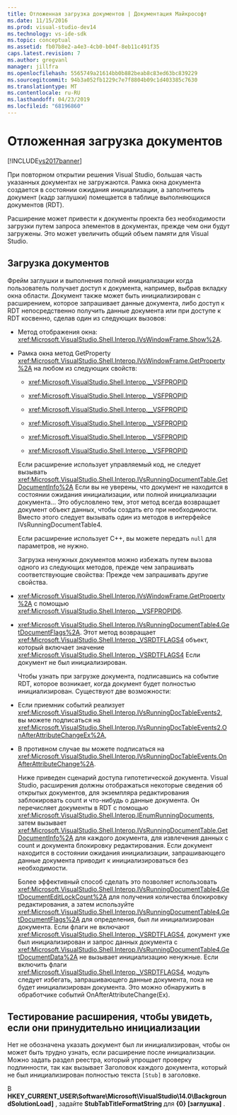 ```yaml
---
title: Отложенная загрузка документов | Документация Майкрософт
ms.date: 11/15/2016
ms.prod: visual-studio-dev14
ms.technology: vs-ide-sdk
ms.topic: conceptual
ms.assetid: fb07b8e2-a4e3-4cb0-b04f-8eb11c491f35
caps.latest.revision: 7
ms.author: gregvanl
manager: jillfra
ms.openlocfilehash: 5565749a21614bb0b882beab8c83ed63bc839229
ms.sourcegitcommit: 94b3a052fb1229c7e7f8804b09c1d403385c7630
ms.translationtype: MT
ms.contentlocale: ru-RU
ms.lasthandoff: 04/23/2019
ms.locfileid: "68196860"
---
```

# <a name="delayed-document-loading"></a>Отложенная загрузка документов
[!INCLUDE[vs2017banner](../../includes/vs2017banner.md)]

При повторном открытии решения Visual Studio, большая часть указанных документах не загружаются. Рамка окна документа создается в состоянии ожидания инициализации, а заполнитель документ (кадр заглушки) помещается в таблице выполняющихся документов (RDT).  
  
 Расширение может привести к документы проекта без необходимости загрузки путем запроса элементов в документах, прежде чем они будут загружены. Это может увеличить общий объем памяти для Visual Studio.  
  
## <a name="document-loading"></a>Загрузка документов  
 Фрейм заглушки и выполнения полной инициализации когда пользователь получает доступ к документа, например, выбрав вкладку окна области. Документ также может быть инициализирован с расширением, которое запрашивает данные документа, либо доступ к RDT непосредственно получить данные документа или при доступе к RDT косвенно, сделав один из следующих вызовов:  
  
- Метод отображения окна: <xref:Microsoft.VisualStudio.Shell.Interop.IVsWindowFrame.Show%2A>.  
  
- Рамка окна метод GetProperty <xref:Microsoft.VisualStudio.Shell.Interop.IVsWindowFrame.GetProperty%2A> на любом из следующих свойств:  
  
  - <xref:Microsoft.VisualStudio.Shell.Interop.__VSFPROPID>  
  
  - <xref:Microsoft.VisualStudio.Shell.Interop.__VSFPROPID>  
  
  - <xref:Microsoft.VisualStudio.Shell.Interop.__VSFPROPID>  
  
  - <xref:Microsoft.VisualStudio.Shell.Interop.__VSFPROPID>  
  
  - <xref:Microsoft.VisualStudio.Shell.Interop.__VSFPROPID>  
  
  - <xref:Microsoft.VisualStudio.Shell.Interop.__VSFPROPID>  
  
  Если расширение использует управляемый код, не следует вызывать <xref:Microsoft.VisualStudio.Shell.Interop.IVsRunningDocumentTable.GetDocumentInfo%2A> Если вы не уверены, что документ не находится в состоянии ожидания инициализации, или полной инициализации документа... Это обусловлено тем, этот метод всегда возвращает документ объект данных, чтобы создать его при необходимости. Вместо этого следует вызывать один из методов в интерфейсе IVsRunningDocumentTable4.  
  
  Если расширение использует C++, вы можете передать `null` для параметров, не нужно.  
  
  Загрузка ненужных документов можно избежать путем вызова одного из следующих методов, прежде чем запрашивать соответствующие свойства: Прежде чем запрашивать другие свойства.  
  
- <xref:Microsoft.VisualStudio.Shell.Interop.IVsWindowFrame.GetProperty%2A> с помощью <xref:Microsoft.VisualStudio.Shell.Interop.__VSFPROPID6>.  
  
- <xref:Microsoft.VisualStudio.Shell.Interop.IVsRunningDocumentTable4.GetDocumentFlags%2A>. Этот метод возвращает <xref:Microsoft.VisualStudio.Shell.Interop._VSRDTFLAGS4> объект, который включает значение <xref:Microsoft.VisualStudio.Shell.Interop._VSRDTFLAGS4> Если документ не был инициализирован.  
  
  Чтобы узнать при загрузке документа, подписавшись на событие RDT, которое возникает, когда документ будет полностью инициализирован. Существуют две возможности:  
  
- Если приемник событий реализует <xref:Microsoft.VisualStudio.Shell.Interop.IVsRunningDocTableEvents2>, вы можете подписаться на <xref:Microsoft.VisualStudio.Shell.Interop.IVsRunningDocTableEvents2.OnAfterAttributeChangeEx%2A>,  
  
- В противном случае вы можете подписаться на <xref:Microsoft.VisualStudio.Shell.Interop.IVsRunningDocTableEvents.OnAfterAttributeChange%2A>.  
  
  Ниже приведен сценарий доступа гипотетической документа. Visual Studio, расширения должны отображаться некоторые сведения об открытых документов, для экземпляра редактирования заблокировать count и что-нибудь о данные документа. Он перечисляет документы в RDT с помощью <xref:Microsoft.VisualStudio.Shell.Interop.IEnumRunningDocuments>, затем вызывает <xref:Microsoft.VisualStudio.Shell.Interop.IVsRunningDocumentTable.GetDocumentInfo%2A> для каждого документа, для извлечения данных с count и документа блокировку редактирования. Если документ находится в состоянии ожидания инициализации, запрашивающего данные документа приводит к инициализироваться без необходимости.  
  
  Более эффективный способ сделать это позволяет использовать <xref:Microsoft.VisualStudio.Shell.Interop.IVsRunningDocumentTable4.GetDocumentEditLockCount%2A> для получения количества блокировку редактирования, а затем используйте <xref:Microsoft.VisualStudio.Shell.Interop.IVsRunningDocumentTable4.GetDocumentFlags%2A> для определения, был ли инициализирован документа. Если флаги не включают <xref:Microsoft.VisualStudio.Shell.Interop._VSRDTFLAGS4>, документ уже был инициализирован и запрос данных документа с <xref:Microsoft.VisualStudio.Shell.Interop.IVsRunningDocumentTable4.GetDocumentData%2A> не вызывает инициализацию ненужные. Если включить флаги <xref:Microsoft.VisualStudio.Shell.Interop._VSRDTFLAGS4>, модуль следует избегать, запрашивающего данные документа, пока не будет инициализирован документа. Это можно обнаружить в обработчике событий OnAfterAttributeChange(Ex).  
  
## <a name="testing-extensions-to-see-if-they-force-initialization"></a>Тестирование расширения, чтобы увидеть, если они принудительно инициализации  
 Нет не обозначена указать документ был ли инициализирован, чтобы он может быть трудно узнать, если расширение после инициализации. Можно задать раздел реестра, который упрощает проверку подлинности, так как вызывает Заголовок каждого документа, который не был инициализирован полностью текста `[Stub]` в заголовке.  
  
 В **HKEY_CURRENT_USER\Software\Microsoft\VisualStudio\14.0\BackgroundSolutionLoad]** , задайте **StubTabTitleFormatString** для  **{0} [заглушка]** .
